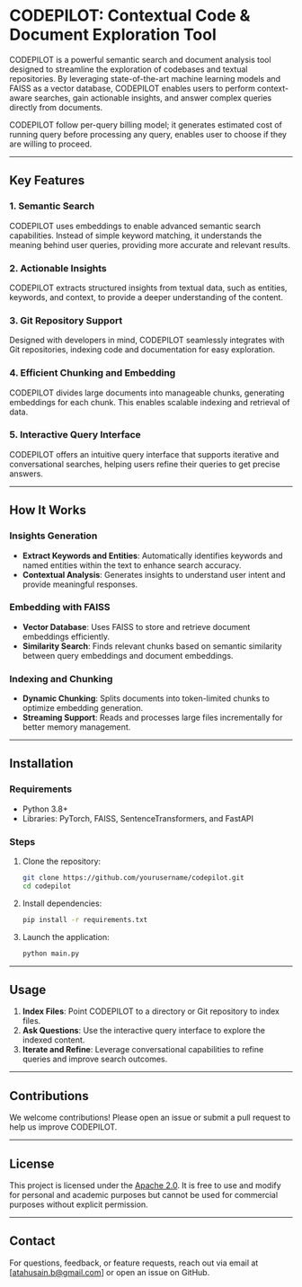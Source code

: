 # CODEPILOT: Contextual Code & Document Exploration Tool

CODEPILOT is a powerful semantic search and document analysis tool designed to streamline the exploration of codebases and textual repositories. By leveraging state-of-the-art machine learning models and FAISS as a vector database, CODEPILOT enables users to perform context-aware searches, gain actionable insights, and answer complex queries directly from documents. 

CODEPILOT follow per-query billing model; it generates estimated cost of running query before processing any query, enables user to choose if they are willing to proceed. 

---

## Key Features

### 1. **Semantic Search**
CODEPILOT uses embeddings to enable advanced semantic search capabilities. Instead of simple keyword matching, it understands the meaning behind user queries, providing more accurate and relevant results.

### 2. **Actionable Insights**
CODEPILOT extracts structured insights from textual data, such as entities, keywords, and context, to provide a deeper understanding of the content.

### 3. **Git Repository Support**
Designed with developers in mind, CODEPILOT seamlessly integrates with Git repositories, indexing code and documentation for easy exploration.

### 4. **Efficient Chunking and Embedding**
CODEPILOT divides large documents into manageable chunks, generating embeddings for each chunk. This enables scalable indexing and retrieval of data.

### 5. **Interactive Query Interface**
CODEPILOT offers an intuitive query interface that supports iterative and conversational searches, helping users refine their queries to get precise answers.

---

## How It Works

### Insights Generation
- **Extract Keywords and Entities**: Automatically identifies keywords and named entities within the text to enhance search accuracy.
- **Contextual Analysis**: Generates insights to understand user intent and provide meaningful responses.

### Embedding with FAISS
- **Vector Database**: Uses FAISS to store and retrieve document embeddings efficiently.
- **Similarity Search**: Finds relevant chunks based on semantic similarity between query embeddings and document embeddings.

### Indexing and Chunking
- **Dynamic Chunking**: Splits documents into token-limited chunks to optimize embedding generation.
- **Streaming Support**: Reads and processes large files incrementally for better memory management.

---

## Installation

### Requirements
- Python 3.8+
- Libraries: PyTorch, FAISS, SentenceTransformers, and FastAPI

### Steps
1. Clone the repository:
   ```bash
   git clone https://github.com/yourusername/codepilot.git
   cd codepilot
   ```
2. Install dependencies:
   ```bash
   pip install -r requirements.txt
   ```
3. Launch the application:
   ```bash
   python main.py
   ```

---

## Usage

1. **Index Files**: Point CODEPILOT to a directory or Git repository to index files.
2. **Ask Questions**: Use the interactive query interface to explore the indexed content.
3. **Iterate and Refine**: Leverage conversational capabilities to refine queries and improve search outcomes.

---

## Contributions

We welcome contributions! Please open an issue or submit a pull request to help us improve CODEPILOT.

---

## License

This project is licensed under the [Apache 2.0](LICENSE.md). It is free to use and modify for personal and academic purposes but cannot be used for commercial purposes without explicit permission.

---

## Contact

For questions, feedback, or feature requests, reach out via email at [atahusain.b@gmail.com] or open an issue on GitHub.

